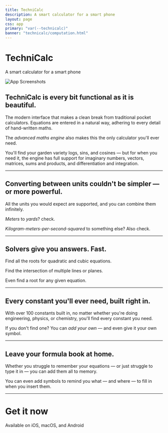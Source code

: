 ```yaml
---
title: TechniCalc
description: A smart calculator for a smart phone
layout: page
css: app
primary: "var(--technicalc)"
banner: "technicalc/computation.html"
---
```


<Icon name="technicalc" />

# TechniCalc

<Lead>A smart calculator for a smart phone</Lead>

<Image src="/technicalc/promo.png" class="promo" alt="App Screenshots" width="compute" height="compute" />

## TechniCalc is every bit functional as it is beautiful.

The modern interface that makes a clean break from traditional pocket calculators. Equations are entered in a natural way, adhering to every detail of hand-written maths.

The _advanced maths engine_ also makes this the only calculator you'll ever need.

You'll find your garden variety logs, sins, and cosines &mdash; but for when you need it, the engine has full support for imaginary numbers, vectors, matrices, sums and products, and differentiation and integration.

---

<AppBlock src="/technicalc/preview-1.png" alt="Unit conversion">

## Converting between units couldn't be simpler &mdash; or more powerful.

All the units you would expect are supported, and you can combine them infinitely.

_Meters_ to _yards_? check.

_Kilogram-meters-per-second-squared_ to something else? Also check.

</AppBlock>

---

<AppBlock src="/technicalc/preview-2.png" alt="Equation solver" reverse>

## Solvers give you answers. Fast.

Find all the roots for quadratic and cubic equations.

Find the intersection of multiple lines or planes.

Even find a root for any given equation.

</AppBlock>

---

<AppBlock src="/technicalc/preview-3.png" alt="Constants" >

## Every constant you'll ever need, built right in.

With over 100 constants built in, no matter whether you're doing engineering, physics, or chemistry, you'll find every constant you need.

If you don't find one? You can _add your own_ &mdash; and even give it your own symbol.

</AppBlock>

---

<AppBlock src="/technicalc/preview-4.png" alt="Equations" reverse>

## Leave your formula book at home.

Whether you struggle to remember your equations &mdash; or just struggle to type it in &mdash; you can add them all to memory.

You can even add symbols to remind you what &mdash; and where &mdash; to fill in when you insert them.

</AppBlock>

---

# Get it now

<Lead>Available on iOS, macOS, and Android</Lead>

<AppLinks>

<AppStoreLink href="https://apps.apple.com/gb/app/technicalc-calculator/id1504965415" />

<GooglePlayLink href="https://play.google.com/store/apps/details?id=com.technicalc&hl=en&pcampaignid=pcampaignidMKT-Other-global-all-co-prtnr-py-PartBadge-Mar2515-1" />

</AppLinks>

<LegalLinks />
